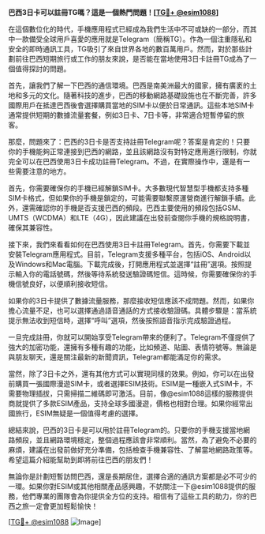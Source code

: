 **巴西3日卡可以註冊TG嗎？這是一個熱門問題！[[TG💪+ @esim1088](https://t.me/s/esim1088)]**

在這個數位化的時代，手機應用程式已經成為我們生活中不可或缺的一部分，而其中一款備受全球用戶喜愛的應用就是Telegram（簡稱TG）。作為一個注重隱私和安全的即時通訊工具，TG吸引了來自世界各地的數百萬用戶。然而，對於那些計劃前往巴西短期旅行或工作的朋友來說，是否能在當地使用3日卡註冊TG成為了一個值得探討的問題。

首先，讓我們了解一下巴西的通信環境。巴西是南美洲最大的國家，擁有廣袤的土地和多元的文化。隨著科技的進步，巴西的移動網路基礎設施也在不斷完善，許多國際用戶在抵達巴西後會選擇購買當地的SIM卡以便於日常通訊。這些本地SIM卡通常提供短期的數據流量套餐，例如3日卡、7日卡等，非常適合短暫停留的旅客。

那麼，問題來了：巴西的3日卡是否支持註冊Telegram呢？答案是肯定的！只要你的手機能夠正常連接到巴西的網路，並且該網路沒有對特定應用進行限制，你就完全可以在巴西使用3日卡成功註冊Telegram。不過，在實際操作中，還是有一些需要注意的地方。

首先，你需要確保你的手機已經解鎖SIM卡。大多數現代智慧型手機都支持多種SIM卡格式，但如果你的手機是鎖定的，可能需要聯繫原運營商進行解鎖手續。此外，還需確認你的手機是否支援巴西的頻段。巴西主要使用的頻段包括GSM、UMTS（WCDMA）和LTE（4G），因此建議在出發前查閱你手機的規格說明書，確保其兼容性。

接下來，我們來看看如何在巴西使用3日卡註冊Telegram。首先，你需要下載並安裝Telegram應用程式。目前，Telegram支援多種平台，包括iOS、Android以及Windows和Mac電腦。下載完成後，打開應用程式並選擇“註冊”選項。按照提示輸入你的電話號碼，然後等待系統發送驗證碼短信。這時候，你需要確保你的手機信號良好，以便順利接收短信。

如果你的3日卡提供了數據流量服務，那麼接收短信應該不成問題。然而，如果你擔心流量不足，也可以選擇通過語音通話的方式接收驗證碼。具體步驟是：當系統提示無法收到短信時，選擇“呼叫”選項，然後按照語音指示完成驗證過程。

一旦完成註冊，你就可以開始享受Telegram帶來的便利了。Telegram不僅提供了強大的加密功能，還擁有多種有趣的功能，比如頻道、貼圖、表情符號等。無論是與朋友聊天，還是關注最新的新聞資訊，Telegram都能滿足你的需求。

當然，除了3日卡之外，還有其他方式可以實現同樣的效果。例如，你可以在出發前購買一張國際漫遊SIM卡，或者選擇ESIM技術。ESIM是一種嵌入式SIM卡，不需要物理插拔，只需掃描二維碼即可激活。目前，像@esim1088這樣的服務提供商就提供了多款ESIM產品，支持全球多國漫遊，價格也相對合理。如果你經常出國旅行，ESIM無疑是一個值得考慮的選擇。

總結來說，巴西的3日卡是可以用於註冊Telegram的。只要你的手機支援當地網路頻段，並且網路環境穩定，整個過程應該會非常順利。當然，為了避免不必要的麻煩，建議在出發前做好充分準備，包括檢查手機兼容性、了解當地網路政策等。希望這篇介紹能幫助到即將前往巴西的朋友們！

無論你是計劃短暫訪問巴西，還是長期居住，選擇合適的通訊方案都是必不可少的一環。如果你對ESIM或其他相關產品感興趣，不妨關注一下@esim1088提供的服務，他們專業的團隊會為你提供全方位的支持。相信有了這些工具的助力，你的巴西之旅一定會更加輕鬆愉快！

[[TG💪+ @esim1088](https://t.me/s/esim1088) ![Image](https://i.postimg.cc/4NQfJmqS/Snipaste-2025-05-13-00-14-12.png)]